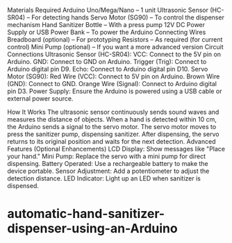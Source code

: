 Materials Required
Arduino Uno/Mega/Nano – 1 unit
Ultrasonic Sensor (HC-SR04) – For detecting hands
Servo Motor (SG90) – To control the dispenser mechanism
Hand Sanitizer Bottle – With a press pump
12V DC Power Supply or USB Power Bank – To power the Arduino
Connecting Wires
Breadboard (optional) – For prototyping
Resistors – As required (for current control)
Mini Pump (optional) – If you want a more advanced version
Circuit Connections
Ultrasonic Sensor (HC-SR04):
VCC: Connect to the 5V pin on Arduino.
GND: Connect to GND on Arduino.
Trigger (Trig): Connect to Arduino digital pin D9.
Echo: Connect to Arduino digital pin D10.
Servo Motor (SG90):
Red Wire (VCC): Connect to 5V pin on Arduino.
Brown Wire (GND): Connect to GND.
Orange Wire (Signal): Connect to Arduino digital pin D3.
Power Supply:
Ensure the Arduino is powered using a USB cable or external power source.

How It Works
The ultrasonic sensor continuously sends sound waves and measures the distance of objects.
When a hand is detected within 10 cm, the Arduino sends a signal to the servo motor.
The servo motor moves to press the sanitizer pump, dispensing sanitizer.
After dispensing, the servo returns to its original position and waits for the next detection.
Advanced Features (Optional Enhancements)
LCD Display: Show messages like "Place your hand."
Mini Pump: Replace the servo with a mini pump for direct dispensing.
Battery Operated: Use a rechargeable battery to make the device portable.
Sensor Adjustment: Add a potentiometer to adjust the detection distance.
LED Indicator: Light up an LED when sanitizer is dispensed.
# automatic-hand-sanitizer-dispenser-using-an-Arduino
